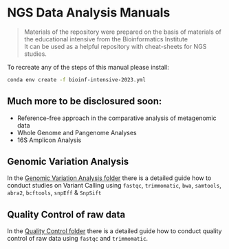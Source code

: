 # NGS Data Analysis Manuals

> Materials of the repository were prepared on the basis of materials of the educational intensive from the Bioinformatics Institute<br>
> It can be used as a helpful repository with cheat-sheets for NGS studies.

To recreate any of the steps of this manual please install:

```bash
conda env create -f bioinf-intensive-2023.yml
```

## Much more to be disclosured soon:
- Reference-free approach in the comparative analysis of metagenomic data
- Whole Genome and Pangenome Analyses
- 16S Amplicon Analysis

## Genomic Variation Analysis

In the [Genomic Variation Analysis folder](2%20-%20Genomic%20Variation%20Analysis) there is a detailed guide how to conduct studies on Variant Calling using `fastqc`, `trimmomatic`, `bwa`, `samtools`, `abra2`, `bcftools`, `snpEff` & `SnpSift`

## Quality Control of raw data

In the [Quality Control folder](1%20-%20Quality%20Control) there is a detailed guide how to conduct quality control of raw data using `fastqc` and `trimmomatic`.
